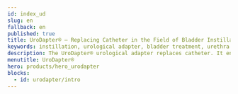```yaml
---
id: index_ud
slug: en
fallback: en
published: true
title: UroDapter® – Replacing Catheter in the Field of Bladder Instillation
keywords: instillation, urological adapter, bladder treatment, urethra treatment, pain-free, catheter replacement
description: The UroDapter® urological adapter replaces catheter. It enables painless and complication-free bladder treatment for several lower urinary tract diseases. 
menutitle: UroDapter®
hero: products/hero_urodapter
blocks:
  - id: urodapter/intro
---
```

